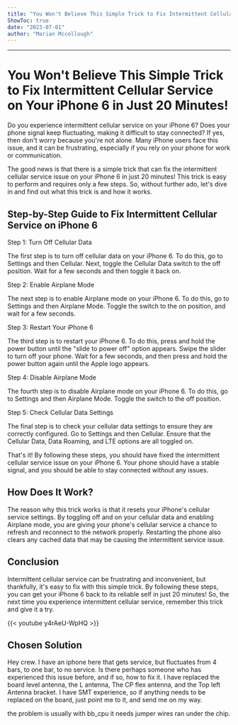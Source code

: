 ```yaml
---
title: "You Won't Believe This Simple Trick to Fix Intermittent Cellular Service on Your iPhone 6 in Just 20 Minutes!"
ShowToc: true 
date: "2023-07-01"
author: "Marian Mccollough"
---
```

*****
# You Won't Believe This Simple Trick to Fix Intermittent Cellular Service on Your iPhone 6 in Just 20 Minutes!

Do you experience intermittent cellular service on your iPhone 6? Does your phone signal keep fluctuating, making it difficult to stay connected? If yes, then don't worry because you're not alone. Many iPhone users face this issue, and it can be frustrating, especially if you rely on your phone for work or communication.

The good news is that there is a simple trick that can fix the intermittent cellular service issue on your iPhone 6 in just 20 minutes! This trick is easy to perform and requires only a few steps. So, without further ado, let's dive in and find out what this trick is and how it works.

## Step-by-Step Guide to Fix Intermittent Cellular Service on iPhone 6

Step 1: Turn Off Cellular Data

The first step is to turn off cellular data on your iPhone 6. To do this, go to Settings and then Cellular. Next, toggle the Cellular Data switch to the off position. Wait for a few seconds and then toggle it back on.

Step 2: Enable Airplane Mode

The next step is to enable Airplane mode on your iPhone 6. To do this, go to Settings and then Airplane Mode. Toggle the switch to the on position, and wait for a few seconds.

Step 3: Restart Your iPhone 6

The third step is to restart your iPhone 6. To do this, press and hold the power button until the "slide to power off" option appears. Swipe the slider to turn off your phone. Wait for a few seconds, and then press and hold the power button again until the Apple logo appears.

Step 4: Disable Airplane Mode

The fourth step is to disable Airplane mode on your iPhone 6. To do this, go to Settings and then Airplane Mode. Toggle the switch to the off position.

Step 5: Check Cellular Data Settings

The final step is to check your cellular data settings to ensure they are correctly configured. Go to Settings and then Cellular. Ensure that the Cellular Data, Data Roaming, and LTE options are all toggled on.

That's it! By following these steps, you should have fixed the intermittent cellular service issue on your iPhone 6. Your phone should have a stable signal, and you should be able to stay connected without any issues.

## How Does It Work?

The reason why this trick works is that it resets your iPhone's cellular service settings. By toggling off and on your cellular data and enabling Airplane mode, you are giving your phone's cellular service a chance to refresh and reconnect to the network properly. Restarting the phone also clears any cached data that may be causing the intermittent service issue.

## Conclusion

Intermittent cellular service can be frustrating and inconvenient, but thankfully, it's easy to fix with this simple trick. By following these steps, you can get your iPhone 6 back to its reliable self in just 20 minutes! So, the next time you experience intermittent cellular service, remember this trick and give it a try.

{{< youtube y4rAeU-WpHQ >}} 



## Chosen Solution
 Hey crew.  I have an iphone here that gets service, but fluctuates from 4 bars, to one bar, to no service. Is there perhaps someone who has experienced this issue before, and if so, how to fix it.
I have replaced the board level antenna, the L antenna, The CP flex antenna, and the Top left Antenna bracket.
I have SMT experience, so if anything needs to be replaced on the board, just point me to it, and send me on my way.

 the problem is usually with bb_cpu it needs jumper wires ran under the chip.




